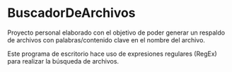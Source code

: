 # BuscadorDeArchivos

Proyecto personal elaborado con el objetivo de poder generar un respaldo de archivos con palabras/contenido clave en el nombre del archivo.

Este programa de escritorio hace uso de expresiones regulares (RegEx) para realizar la búsqueda de archivos.
